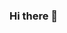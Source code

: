 ### Hi there 👋

<!--
**numanayhan/numanayhan** is a ✨ _special_ ✨ repository because its `README.md` (this file) appears on your GitHub profile.

Here are some ideas to get you started:

- 🔭 I’m currently working on Netlog 
- 🌱 I’m currently learning Swift & Java & C#
- 👯 I’m looking to collaborate on Panda Studio 
- 🤔 I’m looking for help with open course community
 
- 📫 How to reach me: numanayhan@yandex.com
 
-->
